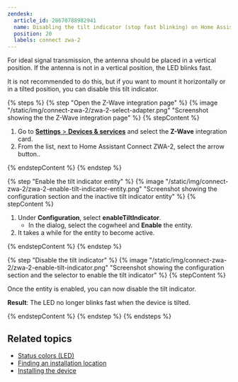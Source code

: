 ```yaml
---
zendesk:
  article_id: 28670788982941
  name: Disabling the tilt indicator (stop fast blinking) on Home Assistant Connect ZWA-2
  position: 20
  labels: connect zwa-2
---
```


For ideal signal transmission, the antenna should be placed in a vertical position.  If the antenna is not in a vertical position, the LED blinks fast.

It is not recommended to do this, but if you want to mount it horizontally or in a tilted position, you can disable this tilt indicator.

{% steps %}
{% step "Open the Z-Wave integration page" %}
{% image "/static/img/connect-zwa-2/zwa-2-select-adapter.png" "Screenshot showing the the Z-Wave integration page" %}
{% stepContent %}

1. Go to [**Settings** > **Devices & services**](https://my.home-assistant.io/redirect/integrations/) and select the **Z-Wave** integration card.
2. From the list, next to  Home Assistant Connect ZWA-2, select the arrow button..

{% endstepContent %}
{% endstep %}

{% step "Enable the tilt indicator entity" %}
{% image "/static/img/connect-zwa-2/zwa-2-enable-tilt-indicator-entity.png" "Screenshot showing the configuration section and the inactive tilt indicator entity" %}
{% stepContent %}

1. Under **Configuration**, select **enableTiltIndicator**.
   - In the dialog, select the cogwheel and **Enable** the entity.
2. It takes a while for the entity to become active.

{% endstepContent %}
{% endstep %}

{% step "Disable the tilt indicator" %}
{% image "/static/img/connect-zwa-2/zwa-2-enable-tilt-indicator.png" "Screenshot showing the configuration section and the selector to enable the tilt indicator" %}
{% stepContent %}

Once the entity is enabled, you can now disable the tilt indicator.

**Result**: The LED no longer blinks fast when the device is tilted.

{% endstepContent %}
{% endstep %}
{% endsteps %}

## Related topics

- [Status colors (LED)](/hc/en-us/articles/28670086157853)
- [Finding an installation location](/hc/en-us/articles/28670284336925)
- [Installing the device](/hc/en-us/articles/28685750450205)